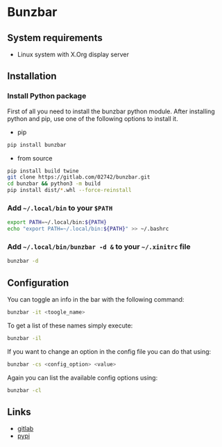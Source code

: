 # Bunzbar

## System requirements
+ Linux system with X.Org display server

## Installation

### Install Python package

First of all you need to install the bunzbar python module.
After installing python and pip, use one of the following options to install it.

+ pip
```bash
pip install bunzbar
```
+ from source
```bash
pip install build twine
git clone https://gitlab.com/02742/bunzbar.git
cd bunzbar && python3 -m build
pip install dist/*.whl --force-reinstall
```

### Add `~/.local/bin` to your `$PATH`
```bash
export PATH=~/.local/bin:${PATH}
echo "export PATH=~/.local/bin:${PATH}" >> ~/.bashrc
```


### Add `~/.local/bin/bunzbar -d &` to your `~/.xinitrc` file
```bash
bunzbar -d
```

## Configuration
You can toggle an info in the bar with the following command:
```bash
bunzbar -it <toogle_name>
```
To get a list of these names simply execute:
```bash
bunzbar -il
```
If you want to change an option in the config file you can do that using:
```bash
bunzbar -cs <config_option> <value>
```
Again you can list the available config options using:
```bash
bunzbar -cl
```


## Links

+ [gitlab](https://gitlab.com/02742/bunzbar/)
+ [pypi](https://pypi.org/project/bunzbar/)
